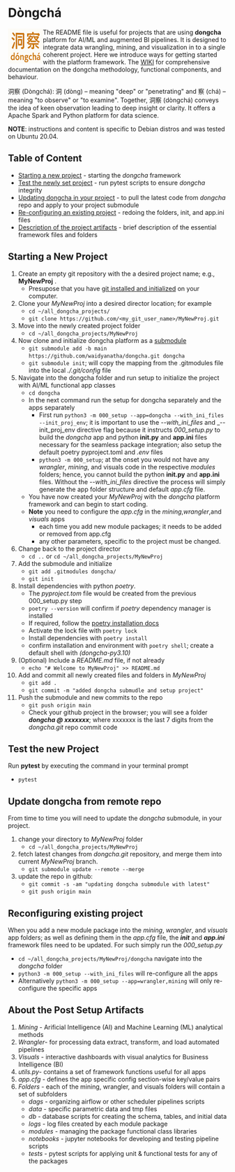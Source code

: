 # Dòngchá

<img align="left" width="80" height="80" src="./img/dongcha_logo.png">

The README file is useful for projects that are using __dongcha__ platform for AI/ML and augmented BI pipelines. It is designed to integrate data wrangling, mining, and visualization in to a single coherent project. Here we introduce ways for getting started with the platform framework. The [WIKI](/wiki) for comprehensive documentation on the dongcha methodology, functional components, and behaviour.

洞察 (Dòngchá): 洞 (dòng) – meaning "deep" or "penetrating" and 察 (chá) – meaning "to observe" or "to examine". Together, 洞察 (dòngchá) conveys the idea of keen observation leading to deep insight or clarity. It offers a Apache Spark and Python platform for data science.

__NOTE__: instructions and content is specific to Debian distros and was tested on Ubuntu 20.04.

## Table of Content
* [Starting a new project](#starting-a-new-project) - starting the _dongcha_ framework 
* [Test the newly set project](#test-the-new-project) - run pytest scripts to ensure _dongcha_ integrity
* [Updating dongcha in your project](#update-dongcha-from-remote-repo) - to pull the latest code from _dongcha_ repo and apply to your project submodule
* [Re-configuring an existing project](#reconfiguring-existing-project) - redoing the folders, init, and app.ini files
* [Description of the project artifacts](#about-the-post-setup-artifacts) - brief description of the essential framework files and folders

## Starting a New Project
1. Create an empty git repository with the a desired project name; e.g., __MyNewProj__ . 
   * Presupose that you have [git installed and initialized]([https://phoenixnap.com/kb/how-to-install-git-on-ubuntu](https://git-scm.com/book/en/v2/Getting-Started-Installing-Git)) on your computer.
1. Clone your _MyNewProj_ into a desired director location; for example
   * ```cd ~/all_dongcha_projects/```
   * ```git clone https://github.com/<my_git_user_name>/MyNewProj.git```
1. Move into the newly created project folder
   * ```cd ~/all_dongcha_projects/MyNewProj```
1. Now clone and initialize dongcha platform as a [submodule](https://github.blog/2016-02-01-working-with-submodules/)
   * ```git submodule add -b main https://github.com/waidyanatha/dongcha.git dongcha```
   * ```git submodule init```; will copy the mapping from the .gitmodules file into the local _./.git/config_ file
1. Navigate into the dongcha folder and run setup to initialize the project with AI/ML functional app classes
   * ```cd dongcha```
   * In the next command run the setup for dongcha separately and the apps separately
      - First run ```python3 -m 000_setup --app=dongcha --with_ini_files --init_proj_env```; it is important to use the _--with_ini_files_ and _--init_proj_env directive flag because it instructs _000_setup.py_ to build the _dongcha_ app and python __init.py__ and __app.ini__ files necessary for the seamless package integration; also setup the default poetry pyproject.toml and _.env_ files 
      - ```python3 -m 000_setup```; at the onset you would not have any _wrangler_, _mining_, and visuals code in the respective _modules_ folders; hence, you cannot build the python __init.py__ and __app.ini__ files. Without  the _--with_ini_files_ directive the process will simply generate the app folder structure and default _app.cfg_ file. 
   * You have now created your _MyNewProj_ with the _dongcha_ platform framework and can begin to start coding.
   * __Note__ you need to configure the _app.cfg_ in the _mining_,_wrangler_,and _visuals_ apps
      - each time you add new module packages; it needs to be added or removed from app.cfg
      - any other parameters, specific to the project must be changed.
1. Change back to the project director
   * ```cd ..``` or ```cd ~/all_dongcha_projects/MyNewProj```
1. Add the submodule and initialize
   * ```git add .gitmodules dongcha/```
   * ```git init```
1. Install dependencies with python _poetry_. 
   * The _pyproject.tom_ file would be created from the previous 000_setup.py step
   * ```poetry --version``` will confirm if _poetry_ dependency manager is installed
   * If required, follow the [poetry installation docs](https://python-poetry.org/docs/)
   * Activate the lock file with ```poetry lock```
   * Install dependencies with ```poetry install```
   * confirm installation and environment with ```poetry shell```; create a default shell with _(dongcha-py3.10)_
1. (Optional) Include a _README.md_ file, if not already
   * ```echo "# Welcome to MyNewProj" >> README.md```
1. Add and commit all newly created files and folders in _MyNewProj_
   * ```git add .```
   * ```git commit -m "added dongcha submudle and setup project"```
1. Push the submodule and new commits to the repo
   * ```git push origin main```
   * Check your github project in the browser; you will see a folder ___dongcha @ xxxxxxx___; where xxxxxxx is the last 7 digits from the _dongcha.git_ repo commit code 

## Test the new Project
Run __pytest__ by executing the command in your terminal prompt
* ```pytest```

## Update dongcha from remote repo
From time to time you will need to update the _dongcha_ submodule, in your project. 
1. change your directory to _MyNewProj_ folder
   * ```cd ~/all_dongcha_projects/MyNewProj```
1. fetch latest changes from _dongcha.git_ repository, and merge them into current _MyNewProj_ branch.
   * ```git submodule update --remote --merge```
1. update the repo in github:
   * ```git commit -s -am "updating dongcha submodule with latest"```
   * ```git push origin main```

## Reconfiguring existing project

When you add a new module package into the _mining_, _wrangler_, and _visuals_ app folders; as well as defining them in the _app.cfg_ file, the ___init___ and ___app.ini___ framework files need to be updated. For such simply run the _000_setup.py_
* ```cd ~/all_dongcha_projects/MyNewProj/dongcha``` navigate into the _dongcha_ folder
* ```python3 -m 000_setup --with_ini_files``` will re-configure all the apps
* Alternatively ```python3 -m 000_setup --app=wrangler,mining``` will only re-configure the specific apps


## About the Post Setup Artifacts

1. _Mining_ - Arificial Intelligence (AI) and Machine Learning (ML) analytical methods
1. _Wrangler_- for processing data extract, transform, and load automated pipelines
1. _Visuals_ - interactive dashboards with visual analytics for Business Intelligence (BI)
1. _utils.py_- contains a set of framework functions useful for all apps
1. _app.cfg_ - defines the app specific config section-wise key/value pairs
1. _Folders_ - each of the mining, wrangler, and visuals folders will contain a set of subfolders 
   * _dags_ - organizing airflow or other scheduler pipelines scripts
   * _data_ - specific parametric data and tmp files
   * _db_ - database scripts for creating the schema, tables, and initial data
   * _logs_ - log files created by each module package
   * _modules_ - managing the package functional class libraries
   * _notebooks_ - jupyter notebooks for developing and testing pipeline scripts
   * _tests_ - pytest scripts for applying unit & functional tests for any of the packages

